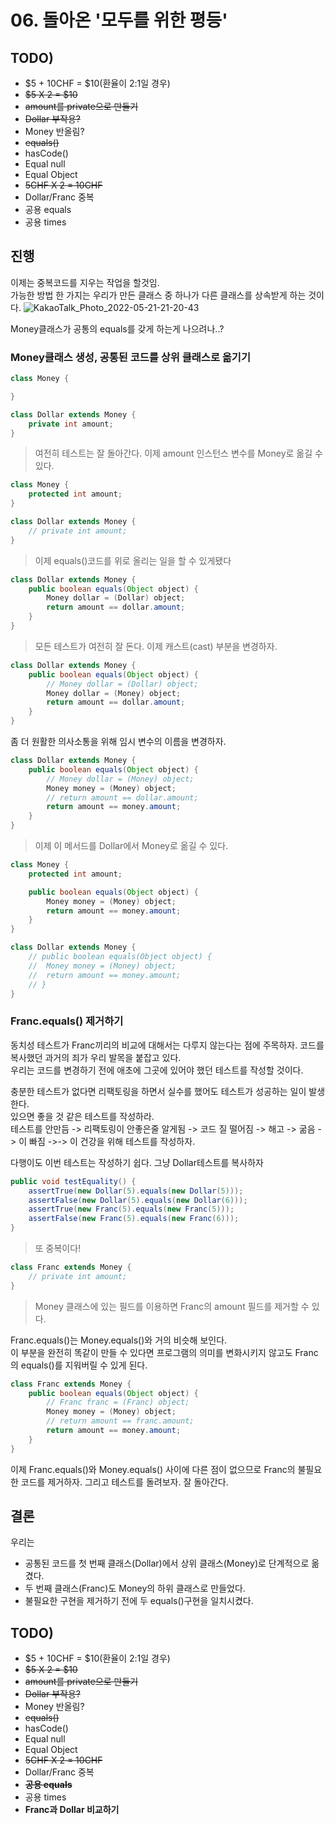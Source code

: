 # 06. 돌아온 '모두를 위한 평등' 
## TODO)
 - $5 + 10CHF = $10(환율이 2:1일 경우)
 - ~~$5 X 2 = $10~~
 - ~~amount를 private으로 만들기~~
 - ~~Dollar 부작용?~~
 - Money 반올림?
 - ~~equals()~~
 - hasCode()
 - Equal null
 - Equal Object
 - ~~5CHF X 2 = 10CHF~~
 - Dollar/Franc 중복
 - 공용 equals
 - 공용 times


## 진행
이제는 중복코드를 지우는 작업을 할것임.  
가능한 방법 한 가지는 우리가 만든 클래스 중 하나가 다른 클래스를 상속받게 하는 것이다.
![KakaoTalk_Photo_2022-05-21-21-20-43](https://user-images.githubusercontent.com/60125719/169651321-c734a9f2-212d-431a-8faf-ffc07388df6e.jpeg)

Money클래스가 공통의 equals를 갖게 하는게 나으려나..?

### Money클래스 생성, 공통된 코드를 상위 클래스로 옮기기

```JAVA
class Money {

}

class Dollar extends Money {
	private int amount;
}
```
> 여전히 테스트는 잘 돌아간다. 이제 amount 인스턴스 변수를 Money로 옮길 수 있다.

```JAVA
class Money {
	protected int amount;
}

class Dollar extends Money {
	// private int amount;
}
```
> 이제 equals()코드를 위로 올리는 일을 할 수 있게됐다

```JAVA
class Dollar extends Money {
	public boolean equals(Object object) {
		Money dollar = (Dollar) object;
		return amount == dollar.amount;
	}
}
```
> 모든 테스트가 여전히 잘 돈다. 이제 캐스트(cast) 부분을 변경하자.

```JAVA
class Dollar extends Money {
	public boolean equals(Object object) {
		// Money dollar = (Dollar) object;
		Money dollar = (Money) object;
		return amount == dollar.amount;
	}
}
```

좀 더 원활한 의사소통을 위해 임시 변수의 이름을 변경하자.

```JAVA
class Dollar extends Money {
	public boolean equals(Object object) {
		// Money dollar = (Money) object;
		Money money = (Money) object;
		// return amount == dollar.amount;
		return amount == money.amount;
	}
}
```
> 이제 이 메서드를 Dollar에서 Money로 옮길 수 있다.

```JAVA
class Money {
	protected int amount;

	public boolean equals(Object object) {
		Money money = (Money) object;
		return amount == money.amount;
	}
}

class Dollar extends Money {
	// public boolean equals(Object object) {
	// 	Money money = (Money) object;
	// 	return amount == money.amount;
	// }
}
```

### Franc.equals() 제거하기
동치성 테스트가 Franc끼리의 비교에 대해서는 다루지 않는다는 점에 주목하자. 코드를 복사했던 과거의 죄가 우리 발목을 붙잡고 있다.  
우리는 코드를 변경하기 전에 애초에 그곳에 있어야 했던 테스트를 작성할 것이다.  
  

충분한 테스트가 없다면 리팩토링을 하면서 실수를 했어도 테스트가 성공하는 일이 발생한다.  
있으면 좋을 것 같은 테스트를 작성하라.  
테스트를 안만듬 -> 리팩토링이 안좋은줄 알게됨 -> 코드 질 떨어짐 -> 해고 -> 굶음 -> 이 빠짐 ->-> 이 건강을 위해 테스트를 작성하자.
  
다행이도 이번 테스트는 작성하기 쉽다. 그냥 Dollar테스트를 복사하자
```JAVA
public void testEquality() {
	assertTrue(new Dollar(5).equals(new Dollar(5)));
	assertFalse(new Dollar(5).equals(new Dollar(6)));
	assertTrue(new Franc(5).equals(new Franc(5)));
	assertFalse(new Franc(5).equals(new Franc(6)));
}
```
> 또 중복이다!

```JAVA
class Franc extends Money {
	// private int amount;
}
```
> Money 클래스에 있는 필드를 이용하면 Franc의 amount 필드를 제거할 수 있다.
  
Franc.equals()는 Money.equals()와 거의 비슷해 보인다.  
이 부분을 완전히 똑같이 만들 수 있다면 프로그램의 의미를 변화시키지 않고도 Franc의 equals()를 지워버릴 수 있게 된다.

```JAVA
class Franc extends Money {
	public boolean equals(Object object) {
		// Franc franc = (Franc) object;
		Money money = (Money) object;
		// return amount == franc.amount;
		return amount == money.amount;
	}
}
```
이제 Franc.equals()와 Money.equals() 사이에 다른 점이 없으므로 Franc의 불필요한 코드를 제거하자. 그리고 테스트를 돌려보자. 잘 돌아간다.  

## 결론
우리는
 - 공통된 코드를 첫 번째 클래스(Dollar)에서 상위 클래스(Money)로 단계적으로 옮겼다.
 - 두 번째 클래스(Franc)도 Money의 하위 클래스로 만들었다.
 - 불필요한 구현을 제거하기 전에 두 equals()구현을 일치시켰다.


## TODO)
 - $5 + 10CHF = $10(환율이 2:1일 경우)
 - ~~$5 X 2 = $10~~
 - ~~amount를 private으로 만들기~~
 - ~~Dollar 부작용?~~
 - Money 반올림?
 - ~~equals()~~
 - hasCode()
 - Equal null
 - Equal Object
 - ~~5CHF X 2 = 10CHF~~
 - Dollar/Franc 중복
 - **~~공용 equals~~**
 - 공용 times
 - **Franc과 Dollar 비교하기**



















